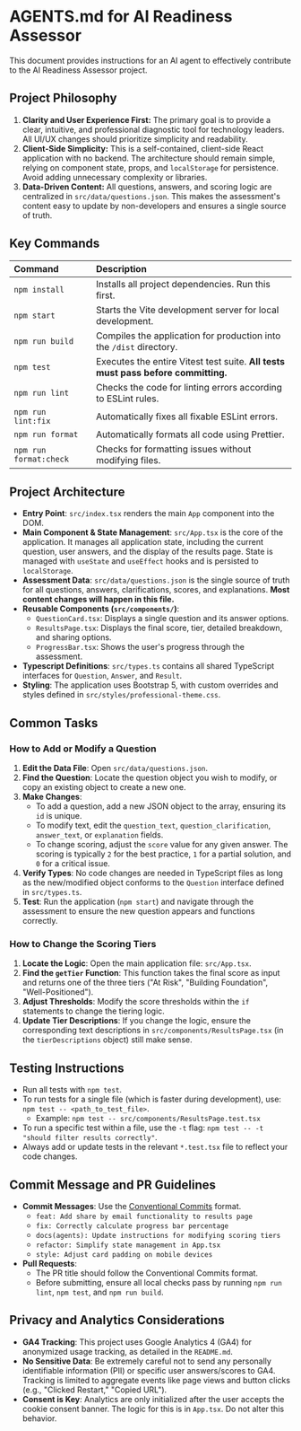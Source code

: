 # AGENTS.md for AI Readiness Assessor

This document provides instructions for an AI agent to effectively contribute to the AI Readiness Assessor project.

## Project Philosophy

1.  **Clarity and User Experience First:** The primary goal is to provide a clear, intuitive, and professional diagnostic tool for technology leaders. All UI/UX changes should prioritize simplicity and readability.
2.  **Client-Side Simplicity:** This is a self-contained, client-side React application with no backend. The architecture should remain simple, relying on component state, props, and `localStorage` for persistence. Avoid adding unnecessary complexity or libraries.
3.  **Data-Driven Content:** All questions, answers, and scoring logic are centralized in `src/data/questions.json`. This makes the assessment's content easy to update by non-developers and ensures a single source of truth.

## Key Commands

| Command                | Description                                                                       |
| :--------------------- | :-------------------------------------------------------------------------------- |
| `npm install`          | Installs all project dependencies. Run this first.                                |
| `npm start`            | Starts the Vite development server for local development.                         |
| `npm run build`        | Compiles the application for production into the `/dist` directory.               |
| `npm test`             | Executes the entire Vitest test suite. **All tests must pass before committing.** |
| `npm run lint`         | Checks the code for linting errors according to ESLint rules.                     |
| `npm run lint:fix`     | Automatically fixes all fixable ESLint errors.                                    |
| `npm run format`       | Automatically formats all code using Prettier.                                    |
| `npm run format:check` | Checks for formatting issues without modifying files.                             |

## Project Architecture

- **Entry Point**: `src/index.tsx` renders the main `App` component into the DOM.
- **Main Component & State Management**: `src/App.tsx` is the core of the application. It manages all application state, including the current question, user answers, and the display of the results page. State is managed with `useState` and `useEffect` hooks and is persisted to `localStorage`.
- **Assessment Data**: `src/data/questions.json` is the single source of truth for all questions, answers, clarifications, scores, and explanations. **Most content changes will happen in this file.**
- **Reusable Components (`src/components/`)**:
  - `QuestionCard.tsx`: Displays a single question and its answer options.
  - `ResultsPage.tsx`: Displays the final score, tier, detailed breakdown, and sharing options.
  - `ProgressBar.tsx`: Shows the user's progress through the assessment.
- **Typescript Definitions**: `src/types.ts` contains all shared TypeScript interfaces for `Question`, `Answer`, and `Result`.
- **Styling**: The application uses Bootstrap 5, with custom overrides and styles defined in `src/styles/professional-theme.css`.

## Common Tasks

### How to Add or Modify a Question

1.  **Edit the Data File**: Open `src/data/questions.json`.
2.  **Find the Question**: Locate the question object you wish to modify, or copy an existing object to create a new one.
3.  **Make Changes**:
    - To add a question, add a new JSON object to the array, ensuring its `id` is unique.
    - To modify text, edit the `question_text`, `question_clarification`, `answer_text`, or `explanation` fields.
    - To change scoring, adjust the `score` value for any given answer. The scoring is typically `2` for the best practice, `1` for a partial solution, and `0` for a critical issue.
4.  **Verify Types**: No code changes are needed in TypeScript files as long as the new/modified object conforms to the `Question` interface defined in `src/types.ts`.
5.  **Test**: Run the application (`npm start`) and navigate through the assessment to ensure the new question appears and functions correctly.

### How to Change the Scoring Tiers

1.  **Locate the Logic**: Open the main application file: `src/App.tsx`.
2.  **Find the `getTier` Function**: This function takes the final score as input and returns one of the three tiers ("At Risk", "Building Foundation", "Well-Positioned").
3.  **Adjust Thresholds**: Modify the score thresholds within the `if` statements to change the tiering logic.
4.  **Update Tier Descriptions**: If you change the logic, ensure the corresponding text descriptions in `src/components/ResultsPage.tsx` (in the `tierDescriptions` object) still make sense.

## Testing Instructions

- Run all tests with `npm test`.
- To run tests for a single file (which is faster during development), use: `npm test -- <path_to_test_file>`.
  - Example: `npm test -- src/components/ResultsPage.test.tsx`
- To run a specific test within a file, use the `-t` flag: `npm test -- -t "should filter results correctly"`.
- Always add or update tests in the relevant `*.test.tsx` file to reflect your code changes.

## Commit Message and PR Guidelines

- **Commit Messages**: Use the [Conventional Commits](https://www.conventionalcommits.org/en/v1.0.0/) format.
  - `feat: Add share by email functionality to results page`
  - `fix: Correctly calculate progress bar percentage`
  - `docs(agents): Update instructions for modifying scoring tiers`
  - `refactor: Simplify state management in App.tsx`
  - `style: Adjust card padding on mobile devices`
- **Pull Requests**:
  - The PR title should follow the Conventional Commits format.
  - Before submitting, ensure all local checks pass by running `npm run lint`, `npm test`, and `npm run build`.

## Privacy and Analytics Considerations

- **GA4 Tracking**: This project uses Google Analytics 4 (GA4) for anonymized usage tracking, as detailed in the `README.md`.
- **No Sensitive Data**: Be extremely careful not to send any personally identifiable information (PII) or specific user answers/scores to GA4. Tracking is limited to aggregate events like page views and button clicks (e.g., "Clicked Restart," "Copied URL").
- **Consent is Key**: Analytics are only initialized after the user accepts the cookie consent banner. The logic for this is in `App.tsx`. Do not alter this behavior.
